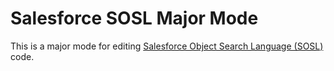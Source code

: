 # Salesforce SOSL Major Mode
This is a major mode for editing [Salesforce Object Search Language (SOSL)](https://developer.salesforce.com/docs/atlas.en-us.soql_sosl.meta/soql_sosl/sforce_api_calls_sosl.htm) code.
